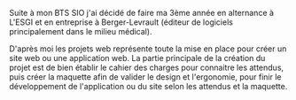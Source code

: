Suite à mon BTS SIO j'ai décidé de faire ma 3ème année en alternance à L'ESGI et en entreprise à Berger-Levrault (éditeur de logiciels principalement dans le milieu médical).

D'après moi les projets web représente toute la mise en place pour créer un site web ou une application web.
La partie principale de la création du projet est de bien établir le cahier des charges pour connaitre les attendus, puis créer la maquette afin de valider le design et l'ergonomie, pour finir le développement de l'application ou du site selon les attendus et la maquette.
